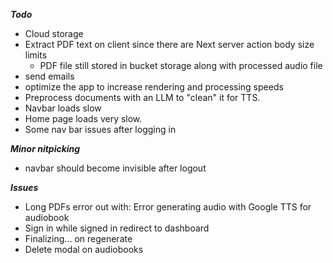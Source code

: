 ***Todo***

- Cloud storage
- Extract PDF text on client since there are Next server action body size limits
  - PDF file still stored in bucket storage along with processed audio file
- send emails
- optimize the app to increase rendering and processing speeds
- Preprocess documents with an LLM to "clean" it for TTS.
- Navbar loads slow
- Home page loads very slow.
- Some nav bar issues after logging in

**_Minor nitpicking_**

- navbar should become invisible after logout


**_Issues_**

- Long PDFs error out with: Error generating audio with Google TTS for audiobook
- Sign in while signed in redirect to dashboard
- Finalizing... on regenerate
- Delete modal on audiobooks
